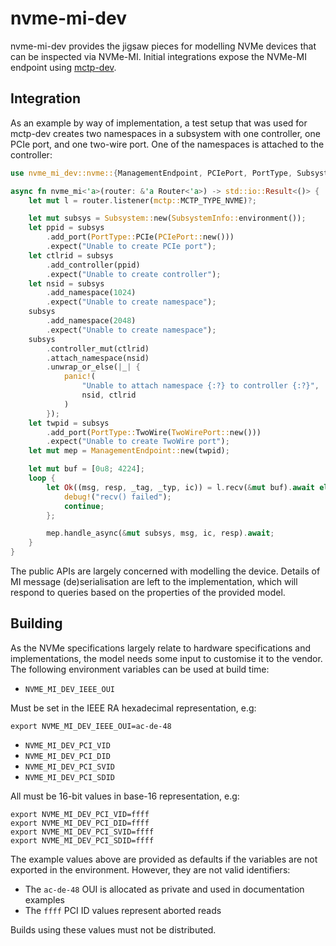# nvme-mi-dev

nvme-mi-dev provides the jigsaw pieces for modelling NVMe devices that can be
inspected via NVMe-MI. Initial integrations expose the NVMe-MI endpoint using
[mctp-dev](https://github.com/CodeConstruct/mctp-dev/).

## Integration

As an example by way of implementation, a test setup that was used for mctp-dev
creates two namespaces in a subsystem with one controller, one PCIe port, and
one two-wire port. One of the namespaces is attached to the controller:

```rust
use nvme_mi_dev::nvme::{ManagementEndpoint, PCIePort, PortType, Subsystem, SubsystemInfo, TwoWirePort};

async fn nvme_mi<'a>(router: &'a Router<'a>) -> std::io::Result<()> {
    let mut l = router.listener(mctp::MCTP_TYPE_NVME)?;

    let mut subsys = Subsystem::new(SubsystemInfo::environment());
    let ppid = subsys
        .add_port(PortType::PCIe(PCIePort::new()))
        .expect("Unable to create PCIe port");
    let ctlrid = subsys
        .add_controller(ppid)
        .expect("Unable to create controller");
    let nsid = subsys
        .add_namespace(1024)
        .expect("Unable to create namespace");
    subsys
        .add_namespace(2048)
        .expect("Unable to create namespace");
    subsys
        .controller_mut(ctlrid)
        .attach_namespace(nsid)
        .unwrap_or_else(|_| {
            panic!(
                "Unable to attach namespace {:?} to controller {:?}",
                nsid, ctlrid
            )
        });
    let twpid = subsys
        .add_port(PortType::TwoWire(TwoWirePort::new()))
        .expect("Unable to create TwoWire port");
    let mut mep = ManagementEndpoint::new(twpid);

    let mut buf = [0u8; 4224];
    loop {
        let Ok((msg, resp, _tag, _typ, ic)) = l.recv(&mut buf).await else {
            debug!("recv() failed");
            continue;
        };

        mep.handle_async(&mut subsys, msg, ic, resp).await;
    }
}
```

The public APIs are largely concerned with modelling the device. Details of MI
message (de)serialisation are left to the implementation, which will respond to
queries based on the properties of the provided model.

## Building

As the NVMe specifications largely relate to hardware specifications and
implementations, the model needs some input to customise it to the vendor. The
following environment variables can be used at build time:

- `NVME_MI_DEV_IEEE_OUI`

Must be set in the IEEE RA hexadecimal representation, e.g:

```
export NVME_MI_DEV_IEEE_OUI=ac-de-48
```

- `NVME_MI_DEV_PCI_VID`
- `NVME_MI_DEV_PCI_DID`
- `NVME_MI_DEV_PCI_SVID`
- `NVME_MI_DEV_PCI_SDID`

All must be 16-bit values in base-16 representation, e.g:

```
export NVME_MI_DEV_PCI_VID=ffff
export NVME_MI_DEV_PCI_DID=ffff
export NVME_MI_DEV_PCI_SVID=ffff
export NVME_MI_DEV_PCI_SDID=ffff
```

The example values above are provided as defaults if the variables are not
exported in the environment. However, they are not valid identifiers:

- The `ac-de-48` OUI is allocated as private and used in documentation examples
- The `ffff` PCI ID values represent aborted reads

Builds using these values must not be distributed.
